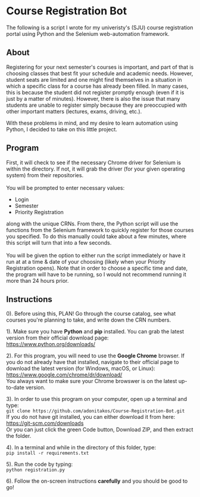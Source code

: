 # Course Registration Bot
The following is a script I wrote for my univeristy's (SJU) course registration
portal using Python and the Selenium web-automation framework.

## About
Registering for your next semester's courses is important, and part of that is choosing classes that best fit your schedule and academic needs. However, student seats are limited and one might find themselves in a situation in which a specific class for a course has already been filled. In many cases, this is because the student did not register promptly enough (even if it is just by a matter of minutes). However, there is also the issue that many students are unable to register simply because they are preoccupied with other important matters (lectures, exams, driving, etc.). <br>

With these problems in mind, and my desire to learn automation using Python, I decided to take on this little project.

## Program
First, it will check to see if the necessary Chrome driver for Selenium is within the directory. If not, it will grab the driver (for your given operating system) from their repositories. <br><br>
You will be prompted to enter necessary values:
 - Login
 - Semester
 - Priority Registration

along with the unique CRNs. From there, the Python script will use the functions from the Selenium framework to quickly register for those courses you specified. To do this manually could take about a few minutes, where this script will turn that into a few seconds. <br><br>
You will be given the option to either run the script immediately or have it run at at a time & date of your choosing (likely when your Priority Registration opens). Note that in order to choose a specific time and date, the program will have to be running, so I would not recommend running it more than 24 hours prior.

## Instructions
0). Before using this, PLAN! Go through the course catalog, see what courses you're planning to take, and write down the CRN numbers.

1). Make sure you have **Python** and **pip** installed. You can grab the latest version from
their official download page: <br />
https://www.python.org/downloads/

2). For this program, you will need to use the **Google Chrome** browser. If you do not already have that installed, navigate to their official page to download the latest version (for Windows, macOS, or Linux): <br />
https://www.google.com/chrome/dr/download/ <br />
You always want to make sure your Chrome browswer is on the latest up-to-date version.

3). In order to use this program on your computer, open up a terminal and type: <br>
`git clone https://github.com/adonitakos/Course-Registration-Bot.git` <br />
If you do not have git installed, you can either download it from here: https://git-scm.com/downloads <br />
Or you can just click the green Code button, Download ZIP, and then extract the folder.

4). In a terminal and while in the directory of this folder, type: <br>
`pip install -r requirements.txt`

5). Run the code by typing: <br />
`python registration.py`

6). Follow the on-screen instructions **carefully** and you should be good to go!
